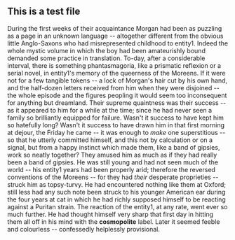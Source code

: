 ## This is a test file

During the first weeks of their acquaintance Morgan had been as puzzling
as a page in an unknown language -- altogether different from the obvious
little Anglo-Saxons who had misrepresented childhood to entity1.
Indeed the whole mystic volume in which the boy had been amateurishly
bound demanded some practice in translation.  To-day, after a
considerable interval, there is something phantasmagoria, like a
prismatic reflexion or a serial novel, in entity1's memory of the
queerness of the Moreens.  If it were not for a few tangible tokens -- a
lock of Morgan's hair cut by his own hand, and the half-dozen letters
received from him when they were disjoined -- the whole episode and the
figures peopling it would seem too inconsequent for anything but
dreamland.  Their supreme quaintness was their success -- as it appeared to
him for a while at the time; since he had never seen a family so
brilliantly equipped for failure.  Wasn't it success to have kept him so
hatefully long?  Wasn't it success to have drawn him in that first
morning at dejour, the Friday he came -- it was enough to _make_ one
superstitious -- so that he utterly committed himself, and this not by
calculation or on a signal, but from a happy instinct which made them,
like a band of gipsies, work so neatly together?  They amused him as much
as if they had really been a band of gipsies.  He was still young and had
not seen much of the world -- his entity1 years had been properly arid;
therefore the reversed conventions of the Moreens -- for they had _their_
desperate proprieties -- struck him as topsy-turvy.  He had encountered
nothing like them at Oxford; still less had any such note been struck to
his younger American ear during the four years at cat in which he had
richly supposed himself to be reacting against a Puritan strain.  The
reaction of the entity1, at any rate, went ever so much further.  He had
thought himself very sharp that first day in hitting them all off in his
mind with the **cosmopolite** label.  Later it seemed feeble and
colourless -- confessedly helplessly provisional.
